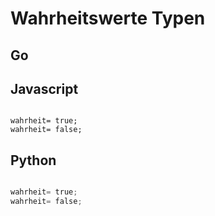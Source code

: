 # Wahrheitswerte Typen


## Go




## Javascript

```node

wahrheit= true;
wahrheit= false;

```

## Python

```py

wahrheit= true;
wahrheit= false;

```